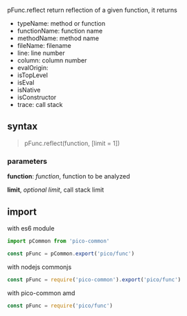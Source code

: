 pFunc.reflect return reflection of a given function, it returns
- typeName: method or function
- functionName: function name
- methodName: method name
- fileName: filename
- line: line number
- column: column number
- evalOrigin: 
- isTopLevel
- isEval
- isNative
- isConstructor
- trace: call stack

## syntax
> pFunc.reflect(function, [limit = 1])

### parameters
__function__: _function_, function to be analyzed

__limit__, _optional limit_, call stack limit

## import

with es6 module

```js
import pCommon from 'pico-common'

const pFunc = pCommon.export('pico/func')
```

with nodejs commonjs

```js
const pFunc = require('pico-common').export('pico/func')
```

with pico-common amd

```js
const pFunc = require('pico/func')
```
